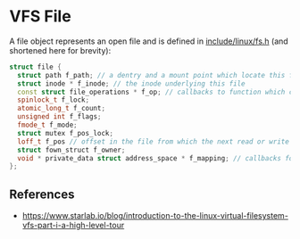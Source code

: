 # VFS File

A file object represents an open file and is defined in [include/linux/fs.h](https://elixir.bootlin.com/linux/v5.7-rc4/source/include/linux/fs.h#L941) (and shortened here for brevity):

```cpp
struct file {
  struct path f_path; // a dentry and a mount point which locate this file     
  struct inode * f_inode; // the inode underlying this file     
  const struct file_operations * f_op; // callbacks to function which can operate on this file 
  spinlock_t f_lock;
  atomic_long_t f_count;
  unsigned int f_flags;
  fmode_t f_mode;
  struct mutex f_pos_lock;
  loff_t f_pos // offset in the file from which the next read or write shall commence     
  struct fown_struct f_owner;
  void * private_data struct address_space * f_mapping; // callbacks for memory mapping operations 
};
```

## References

- https://www.starlab.io/blog/introduction-to-the-linux-virtual-filesystem-vfs-part-i-a-high-level-tour
